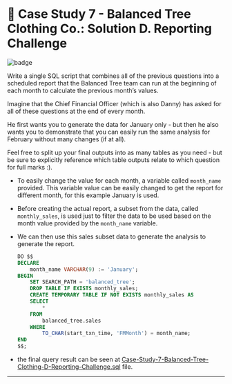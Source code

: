 # :shirt: Case Study 7 - Balanced Tree Clothing Co.: Solution D. Reporting Challenge

![badge](https://img.shields.io/badge/PostgreSQL-4169e1?style=for-the-badge&logo=postgresql&logoColor=white)

Write a single SQL script that combines all of the previous questions into a scheduled report that the Balanced Tree team can run at the beginning of each month to calculate the previous month’s values.

Imagine that the Chief Financial Officer (which is also Danny) has asked for all of these questions at the end of every month.

He first wants you to generate the data for January only - but then he also wants you to demonstrate that you can easily run the same analysis for February without many changes (if at all).

Feel free to split up your final outputs into as many tables as you need - but be sure to explicitly reference which table outputs relate to which question for full marks :).

- To easily change the value for each month, a variable called `month_name` provided. This variable value can be easily changed to get the report for different month, for this example January is used.
- Before creating the actual report, a subset from the data, called `monthly_sales`, is used just to filter the data to be used based on the month value provided by the `month_name` variable.
- We can then use this sales subset data to generate the analysis to generate the report.

    ```sql
    DO $$
    DECLARE
        month_name VARCHAR(9) := 'January';
    BEGIN
        SET SEARCH_PATH = 'balanced_tree';
        DROP TABLE IF EXISTS monthly_sales;
        CREATE TEMPORARY TABLE IF NOT EXISTS monthly_sales AS
        SELECT
            *
        FROM
            balanced_tree.sales
        WHERE
            TO_CHAR(start_txn_time, 'FMMonth') = month_name;
    END
    $$;
    ```

- the final query result can be seen at [Case-Study-7-Balanced-Tree-Clothing-D-Reporting-Challenge.sql](Case-Study-7-Balanced-Tree-Clothing-Co\SQL-files\Case-Study-7-Balanced-Tree-Clothing-D-Reporting-Challenge.sql) file.

---
